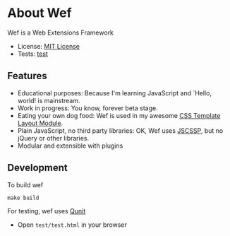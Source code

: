 About Wef
=========

Wef is a Web Extensions Framework

*   License: [MIT License](https://github.com/diesire/wef/blob/master/LICENSE.txt)
*   Tests: [test](https://github.com/diesire/wef/tree/master/test)

Features
--------
*   Educational purposes: Because I'm learning JavaScript and `Hello, world! is mainstream.
*   Work in progress: You know, forever beta stage.
*   Eating your own dog food: Wef is used in my awesome
    [CSS Template Layout Module](https://github.com/diesire/cssTemplateLayout).
*   Plain JavaScript, no third party libraries: OK, Wef uses [JSCSSP](http://glazman.org/JSCSSP/), but no jQuery or
    other libraries.
*   Modular and extensible with plugins

Development
-----------

To build wef

    make build

For testing, wef uses [Qunit](http://docs.jquery.com/QUnit)

*   Open `test/test.html` in your browser
